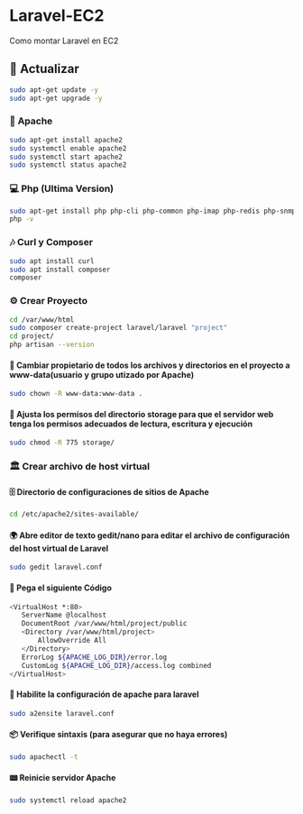 # Laravel-EC2
Como montar Laravel en EC2

## 🚀 **Actualizar**
```bash
sudo apt-get update -y
sudo apt-get upgrade -y
```

### 📂 **Apache**
```bash
sudo apt-get install apache2
sudo systemctl enable apache2
sudo systemctl start apache2
sudo systemctl status apache2
```

### 💻 **Php (Ultima Version)**
```bash
sudo apt-get install php php-cli php-common php-imap php-redis php-snmp php-xml php-zip php-mbstring php-curl
php -v
```

### 🎶 **Curl y Composer**
```bash
sudo apt install curl
sudo apt install composer
composer
```

### ⚙️ **Crear Proyecto**
```bash
cd /var/www/html
sudo composer create-project laravel/laravel "project"
cd project/
php artisan --version
```

#### 🔑 **Cambiar propietario de todos los archivos y directorios en el proyecto a www-data(usuario y grupo utizado por Apache)**
```bash
sudo chown -R www-data:www-data .
```

#### 🔗 **Ajusta los permisos del directorio storage para que el servidor web tenga los permisos adecuados de lectura, escritura y ejecución**
```bash
sudo chmod -R 775 storage/
```

### 🏛️ **Crear archivo de host virtual**
#### 🗄️ **Directorio de configuraciones de sitios de Apache**
```bash
cd /etc/apache2/sites-available/
```

#### 🌍 **Abre editor de texto gedit/nano para editar el archivo de configuración del host virtual de Laravel**
```bash
sudo gedit laravel.conf
```

#### 📄 **Pega el siguiente Código**
```bash
<VirtualHost *:80>
   ServerName @localhost
   DocumentRoot /var/www/html/project/public
   <Directory /var/www/html/project>
       AllowOverride All
   </Directory>
   ErrorLog ${APACHE_LOG_DIR}/error.log
   CustomLog ${APACHE_LOG_DIR}/access.log combined
</VirtualHost>
```

#### 🔄 **Habilite la configuración de apache para laravel**
```bash
sudo a2ensite laravel.conf
```

#### 📦 **Verifique sintaxis (para asegurar que no haya errores)**
```bash
sudo apachectl -t
```

#### 📟 **Reinicie servidor Apache**
```bash
sudo systemctl reload apache2
```
